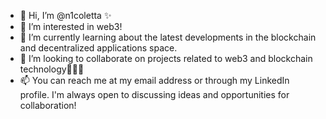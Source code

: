 - 👋 Hi, I’m @n1coletta ✨
- 👀 I’m interested in web3!
- 🌱 I’m currently learning about the latest developments in the blockchain and decentralized applications space.
- 💞️ I’m looking to collaborate on projects related to web3 and blockchain technology👀👀👀
- 📫 You can reach me at my email address or through my LinkedIn profile. I'm always open to discussing ideas and opportunities for collaboration! 

<!---
n1coletta/n1coletta is a ✨ special ✨ repository because its `README.md` (this file) appears on your GitHub profile.
You can click the Preview link to take a look at your changes.
--->

